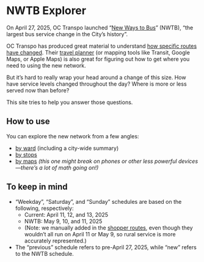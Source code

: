# NWTB Explorer

On April 27, 2025, OC Transpo launched “[New Ways to Bus](https://www.octranspo.com/en/plan-your-trip/service-changes/new-ways-to-bus/)” (NWTB), “the largest bus service change in the City’s history”.

OC Transpo has produced great material to understand [how specific routes have changed](https://www.octranspo.com/en/plan-your-trip/service-changes/new-ways-to-bus/#route-changes). Their [travel planner](https://plan.octranspo.com/plan) (or mapping tools like Transit, Google Maps, or Apple Maps) is also great for figuring out how to get where you need to using the new network.

But it’s hard to really wrap your head around a change of this size. How have service levels changed throughout the day? Where is more or less served now than before?

This site tries to help you answer those questions.

## How to use

You can explore the new network from a few angles:

- [by ward](/wards) (including a city-wide summary)
- [by stops](/stops)
- [by maps](/maps) _(this one might break on phones or other less powerful devices—there’s a lot of math going on!)_

## To keep in mind

- “Weekday”, “Saturday”, and “Sunday” schedules are based on the following, respectively:
    - Current: April 11, 12, and 13, 2025
    - NWTB: May 9, 10, and 11, 2025
    - (Note: we manually added in the [shopper routes](https://www.octranspo.com/en/our-services/bus-o-train-network/service-types/shopper-routes/), even though they wouldn’t all run on April 11 or May 9, so rural service is more accurately represented.)
- The “previous” schedule refers to pre-April 27, 2025, while “new” refers to the NWTB schedule.
